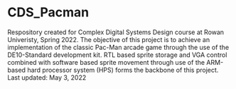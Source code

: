 # CDS_Pacman

Respository created for Complex Digital Systems Design course at Rowan Univeristy, Spring 2022.
The objective of this project is to achieve an implementation of the classic Pac-Man arcade game 
through the use of the DE10-Standard development kit. RTL based sprite storage and VGA control combined with 
software based sprite movement through use of the ARM-based hard processor system (HPS) forms the backbone of this project.
Last updated: May 3, 2022
